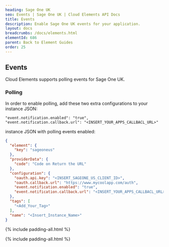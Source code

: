 ```yaml
---
heading: Sage One UK
seo: Events | Sage One UK | Cloud Elements API Docs
title: Events
description: Enable Sage One UK events for your application.
layout: docs
breadcrumbs: /docs/elements.html
elementId: 686
parent: Back to Element Guides
order: 25
---
```


## Events

Cloud Elements supports polling events for Sage One UK.

### Polling

In order to enable polling, add these two extra configurations to your instance JSON:

```
"event.notification.enabled": "true",
"event.notification.callback.url": "<INSERT_YOUR_APPS_CALLBACL_URL>"
```

instance JSON with polling events enabled:

```json
{
  "element": {
    "key": "sageoneus"
  },
  "providerData": {
    "code": "Code on Return the URL"
  },
  "configuration": {
    "oauth.api.key": "<INSERT_SAGEONE_US_CLIENT_ID>",
    "oauth.callback.url": "https://www.mycoolapp.com/auth",
    "event.notification.enabled": "true",
    "event.notification.callback.url": "<INSERT_YOUR_APPS_CALLBACL_URL>"
  },
  "tags": [
    "<Add_Your_Tag>"
  ],
  "name": "<Insert_Instance_Name>"
}
```

{% include padding-all.html %}

{% include padding-all.html %}
